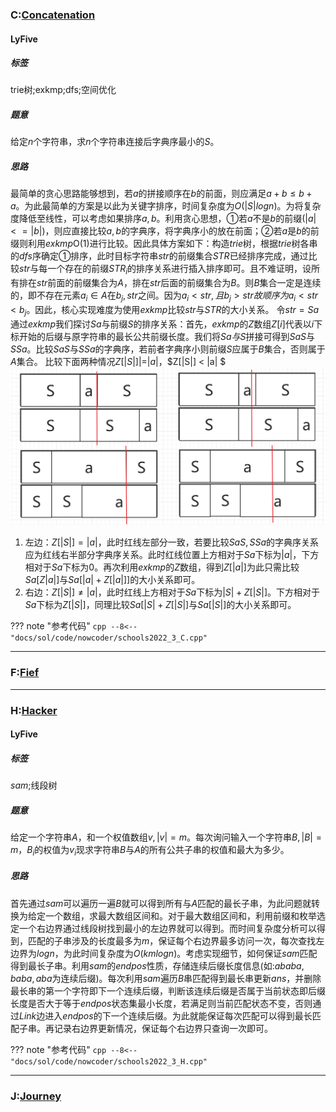 ### C:[Concatenation](https://ac.nowcoder.com/acm/contest/33188/C)
#### LyFive
##### 标签
trie树;exkmp;dfs;空间优化

##### 题意
给定$n$个字符串，求$n$个字符串连接后字典序最小的$S$。

##### 思路
最简单的贪心思路能够想到，若$a$的拼接顺序在$b$的前面，则应满足$a+b \leq b + a$。为此最简单的方案是以此为关键字排序，时间复杂度为$O(|S|logn)$。为将复杂度降低至线性，可以考虑如果排序$a,b$。利用贪心思想，①若$a$不是$b$的前缀$(|a| <= |b|)$，则应直接比较$a,b$的字典序，将字典序小的放在前面；②若$a$是$b$的前缀则利用$exkmp$O(1)进行比较。因此具体方案如下：构造$trie$树，根据$trie$树各串的$dfs$序确定①排序，此时目标字符串$str$的前缀集合$STR$已经排序完成，通过比较$str$与每一个存在的前缀$STR_i$的排序关系进行插入排序即可。且不难证明，设所有排在$str$前面的前缀集合为$A$，排在$str$后面的前缀集合为$B$。则$B$集合一定是连续的，即不存在元素$a_i \in A$在$b_j,str$之间。因为$a_i < str,且b_j > str 故顺序为a_i < str < b_j$。因此，核心实现难度为使用$exkmp$比较$str$与$STR$的大小关系。
令$str = Sa$通过$exkmp$我们探讨$Sa$与前缀$S$的排序关系：首先，$exkmp$的$Z$数组$Z[i]$代表以$i$下标开始的后缀与原字符串的最长公共前缀长度。我们将$Sa与S$拼接可得到$SaS$与$SSa$。比较$SaS$与$SSa$的字典序，若前者字典序小则前缀$S$应属于$B$集合，否则属于$A$集合。
比较下面两种情况$Z[|S|]| = |a|$，$Z[|S|] < |a| $
![imges](images/s3-C.png)
1. 左边：$Z[|S|] = |a|$，此时红线左部分一致，若要比较$SaS,SSa$的字典序关系应为红线右半部分字典序关系。此时红线位置上方相对于$Sa$下标为$|a|$，下方相对于$Sa$下标为0。再次利用$exkmp$的$Z$数组，得到$Z[|a|]$为此只需比较$Sa[Z|a|]$与$Sa[|a|+Z[|a|]]$的大小关系即可。
2. 右边：$Z[|S|] \neq |a|$，此时红线上方相对于$Sa$下标为$|S|+Z[|S|]$。下方相对于$Sa$下标为$Z[|S|]$，同理比较$Sa[|S|+Z[|S|]$与$Sa[|S|]$的大小关系即可。


??? note "参考代码"
    ```cpp
    --8<-- "docs/sol/code/nowcoder/schools2022_3_C.cpp"
    ```



***

### F:[Fief](https://ac.nowcoder.com/acm/contest/33188/F)



***

### H:[Hacker](https://ac.nowcoder.com/acm/contest/33188/H)

#### LyFive
##### 标签
$sam$;线段树

##### 题意
给定一个字符串$A$，和一个权值数组$v,|v| =m$。每次询问输入一个字符串$B,|B| = m$，$B_i$的权值为$v_i$现求字符串$B$与$A$的所有公共子串的权值和最大为多少。

##### 思路
首先通过$sam$可以遍历一遍$B$就可以得到所有与$A$匹配的最长子串，为此问题就转换为给定一个数组，求最大数组区间和。对于最大数组区间和，利用前缀和枚举选定一个右边界通过线段树找到最小的左边界就可以得到。而时间复杂度分析可以得到，匹配的子串涉及的长度最多为$m$，保证每个右边界最多访问一次，每次查找左边界为$logn$，为此时间复杂度为$O(kmlogn)$。考虑实现细节，如何保证$sam$匹配得到最长子串。利用$sam$的$endpos$性质，存储连续后缀长度信息(如:$ababa,baba,aba$为连续后缀)。每次利用$sam$遍历$B$串匹配得到最长串更新$ans$，并删除最长串的第一个字符即下一个连续后缀，判断该连续后缀是否属于当前状态即后缀长度是否大于等于$endpos$状态集最小长度，若满足则当前匹配状态不变，否则通过$Link$边进入$endpos$的下一个连续后缀。为此就能保证每次匹配可以得到最长匹配子串。再记录右边界更新情况，保证每个右边界只查询一次即可。

??? note "参考代码"
    ```cpp
    --8<-- "docs/sol/code/nowcoder/schools2022_3_H.cpp"
    ```

***

### J:[Journey](https://ac.nowcoder.com/acm/contest/33188/J)


